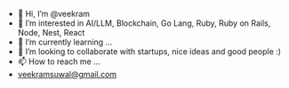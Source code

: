 - 👋 Hi, I’m @veekram
- 👀 I’m interested in AI/LLM, Blockchain, Go Lang, Ruby, Ruby on Rails, Node, Nest, React
- 🌱 I’m currently learning ...
- 💞️ I’m looking to collaborate with startups, nice ideas and good people :)
- 📫 How to reach me ...
-   veekramsuwal@gmail.com

<!---
veekram/veekram is a ✨ special ✨ repository because its `README.md` (this file) appears on your GitHub profile.
You can click the Preview link to take a look at your changes.
--->

